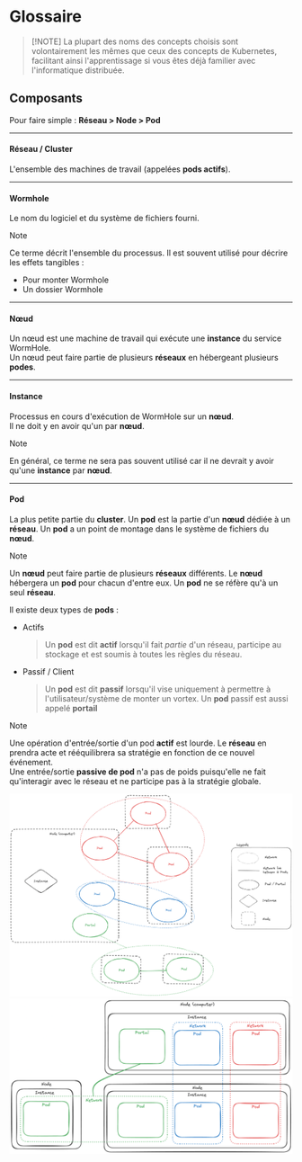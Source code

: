 # Glossaire
>
> [!NOTE]
> La plupart des noms des concepts choisis sont volontairement les mêmes que ceux des concepts de Kubernetes,
> facilitant ainsi l'apprentissage si vous êtes déjà familier avec l'informatique distribuée.

## Composants

Pour faire simple :
**Réseau > Node > Pod**

---

#### Réseau / Cluster

L'ensemble des machines de travail (appelées **pods actifs**).

---

#### Wormhole

Le nom du logiciel et du système de fichiers fourni.
> [!NOTE]
> Ce terme décrit l'ensemble du processus. Il est souvent utilisé pour décrire les effets tangibles :
>
> - Pour monter Wormhole
> - Un dossier Wormhole
>
---

#### Nœud

Un nœud est une machine de travail qui exécute une **instance** du service WormHole.<br>
Un nœud peut faire partie de plusieurs **réseaux** en hébergeant plusieurs **podes**.

---

#### Instance

Processus en cours d'exécution de WormHole sur un **nœud**.<br>
Il ne doit y en avoir qu'un par **nœud**.
> [!NOTE]
> En général, ce terme ne sera pas souvent utilisé car il ne devrait y avoir qu'une **instance** par **nœud**.

---

#### Pod

La plus petite partie du **cluster**. Un **pod** est la partie d'un **nœud** dédiée à un **réseau**.
Un **pod** a un point de montage dans le système de fichiers du **nœud**.
> [!NOTE]
> Un **nœud** peut faire partie de plusieurs **réseaux** différents. Le **nœud** hébergera un **pod** pour chacun d'entre eux.
> Un **pod** ne se réfère qu'à un seul **réseau**.

Il existe deux types de **pods** :

- Actifs
    > Un **pod** est dit **actif** lorsqu'il fait *partie* d'un réseau, participe au stockage et est soumis à toutes les règles du réseau.
- Passif / Client
    > Un **pod** est dit **passif** lorsqu'il vise uniquement à permettre à l'utilisateur/système de monter un vortex. Un **pod** passif est aussi appelé **portail**
    >
> [!NOTE]
> Une opération d'entrée/sortie d'un pod **actif** est lourde. Le **réseau** en prendra acte et rééquilibrera sa stratégie en fonction de ce nouvel événement.
> <br>
> Une entrée/sortie **passive de pod** n'a pas de poids puisqu'elle ne fait qu'interagir avec le réseau et ne participe pas à la stratégie globale.
>

![alt text](images/wormhole_graph_2.png)
![alt text](images/wormhole_graph.png)
